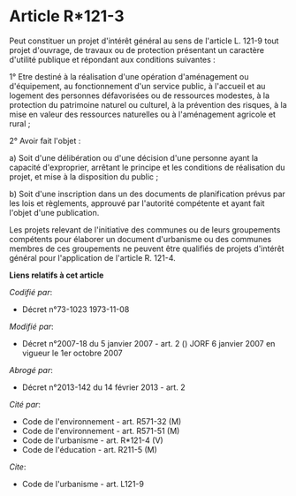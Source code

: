 # Article R*121-3

Peut constituer un projet d'intérêt général au sens de l'article L. 121-9 tout projet d'ouvrage, de travaux ou de protection
présentant un caractère d'utilité publique et répondant aux conditions suivantes : 

1° Etre destiné à la réalisation d'une opération d'aménagement ou d'équipement, au fonctionnement d'un service public, à
l'accueil et au logement des personnes défavorisées ou de ressources modestes, à la protection du patrimoine naturel ou
culturel, à la prévention des risques, à la mise en valeur des ressources naturelles ou à l'aménagement agricole et rural ; 

2° Avoir fait l'objet : 

a) Soit d'une délibération ou d'une décision d'une personne ayant la capacité d'exproprier, arrêtant le principe et les
conditions de réalisation du projet, et mise à la disposition du public ; 

b) Soit d'une inscription dans un des documents de planification prévus par les lois et règlements, approuvé par l'autorité
compétente et ayant fait l'objet d'une publication. 

Les projets relevant de l'initiative des communes ou de leurs groupements compétents pour élaborer un document d'urbanisme ou
des communes membres de ces groupements ne peuvent être qualifiés de projets d'intérêt général pour l'application de
l'article R. 121-4.

**Liens relatifs à cet article**

_Codifié par_:

  - Décret n°73-1023 1973-11-08

_Modifié par_:

  - Décret n°2007-18 du 5 janvier 2007 - art. 2 () JORF 6 janvier 2007 en vigueur le 1er octobre 2007

_Abrogé par_:

  - Décret n°2013-142 du 14 février 2013 - art. 2

_Cité par_:

  - Code de l'environnement - art. R571-32 (M)
  - Code de l'environnement - art. R571-51 (M)
  - Code de l'urbanisme - art. R*121-4 (V)
  - Code de l'éducation - art. R211-5 (M)

_Cite_:

  - Code de l'urbanisme - art. L121-9
